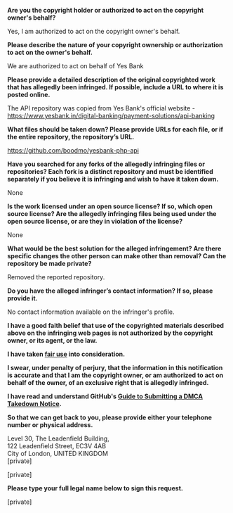 **Are you the copyright holder or authorized to act on the copyright owner's behalf?**

Yes, I am authorized to act on the copyright owner's behalf.

**Please describe the nature of your copyright ownership or authorization to act on the owner's behalf.**

We are authorized to act on behalf of Yes Bank

**Please provide a detailed description of the original copyrighted work that has allegedly been infringed. If possible, include a URL to where it is posted online.**

The API repository was copied from Yes Bank's official website - https://www.yesbank.in/digital-banking/payment-solutions/api-banking

**What files should be taken down? Please provide URLs for each file, or if the entire repository, the repository’s URL.**

https://github.com/boodmo/yesbank-php-api

**Have you searched for any forks of the allegedly infringing files or repositories? Each fork is a distinct repository and must be identified separately if you believe it is infringing and wish to have it taken down.**

None

**Is the work licensed under an open source license? If so, which open source license? Are the allegedly infringing files being used under the open source license, or are they in violation of the license?**

None

**What would be the best solution for the alleged infringement? Are there specific changes the other person can make other than removal? Can the repository be made private?**

Removed the reported repository.

**Do you have the alleged infringer’s contact information? If so, please provide it.**

No contact information available on the infringer's profile.

**I have a good faith belief that use of the copyrighted materials described above on the infringing web pages is not authorized by the copyright owner, or its agent, or the law.**

**I have taken <a href="https://www.lumendatabase.org/topics/22">fair use</a> into consideration.**

**I swear, under penalty of perjury, that the information in this notification is accurate and that I am the copyright owner, or am authorized to act on behalf of the owner, of an exclusive right that is allegedly infringed.**

**I have read and understand GitHub's <a href="https://docs.github.com/articles/guide-to-submitting-a-dmca-takedown-notice/">Guide to Submitting a DMCA Takedown Notice</a>.**

**So that we can get back to you, please provide either your telephone number or physical address.**

Level 30, The Leadenfield Building,  
122 Leadenfield Street, EC3V 4AB  
City of London, UNITED KINGDOM  
[private]

[private]

**Please type your full legal name below to sign this request.**

[private]
